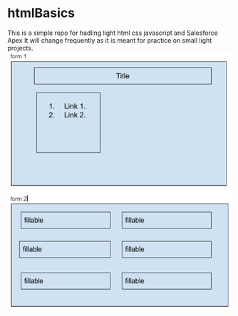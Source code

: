 # htmlBasics
This is a simple repo for hadling light html css javascript and Salesforce Apex
It will change frequently as it is meant for practice on small light projects.
![alt wireframe](images/1.png)